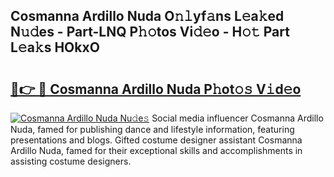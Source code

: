 ## Cosmanna Ardillo Nuda O𝚗𝚕yf𝚊ns L𝚎a𝚔ed N𝚞𝚍es - Part-LNQ P𝚑𝚘tos Vi𝚍𝚎o - H𝚘𝚝 Part L𝚎a𝚔s HOkxO

# <h2><a href="http://kfcctrg.oniu.top/?m=Cosmanna+Ardillo+Nuda">🔗👉 🔴 Cosmanna Ardillo Nuda P𝚑ot𝚘𝚜 V𝚒d𝚎o</a></h2>

[![Cosmanna Ardillo Nuda Nu𝚍e𝚜](https://i.imgur.com/0qMVB7G.gif)](http://kfcctrg.oniu.top/?m=Cosmanna+Ardillo+Nuda)
Social media influencer Cosmanna Ardillo Nuda, famed for publishing dance and lifestyle information, featuring presentations and blogs. Gifted costume designer assistant Cosmanna Ardillo Nuda, famed for their exceptional skills and accomplishments in assisting costume designers.  
